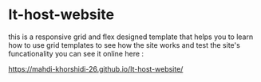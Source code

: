 # It-host-website
this is a responsive grid and flex designed template that helps you to learn how to use grid templates 
to see how the site works and test the site's funcationality you can see it online here :

https://mahdi-khorshidi-26.github.io/It-host-website/
